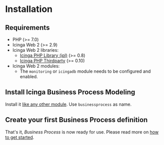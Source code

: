 # Installation

## Requirements

* PHP (>= 7.0)
* Icinga Web 2 (>= 2.9)
* Icinga Web 2 libraries:
  * [Icinga PHP Library (ipl)](https://github.com/Icinga/icinga-php-library) (>= 0.8)
  * [Icinga PHP Thirdparty](https://github.com/Icinga/icinga-php-thirdparty) (>= 0.10)
* Icinga Web 2 modules:
  * The `monitoring` or `icingadb` module needs to be configured and enabled.

## Install Icinga Business Process Modeling

Install it [like any other module](https://icinga.com/docs/icinga-web-2/latest/doc/08-Modules/#installation).
Use `businessprocess` as name.

## Create your first Business Process definition

That's it, *Business Process* is now ready for use. Please read more on [how to get started](03-Getting-Started.md).
